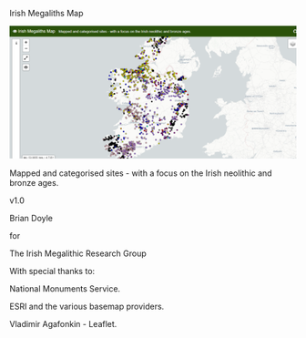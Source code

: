Irish Megaliths Map

<p align="center">
  <img width="1024" src="https://github.com/kerbstone52/IrishMegalithsMap/blob/main/Irish%20Megaliths.png">
</p>

Mapped and categorised sites - with a focus on the Irish neolithic and bronze ages.

v1.0

Brian Doyle

for

 The Irish Megalithic Research Group

With special thanks to:

National Monuments Service.

ESRI and the various basemap providers.

Vladimir Agafonkin - Leaflet.
